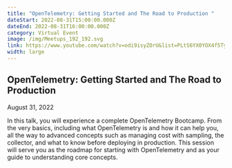 ```yaml
---
title: "OpenTelemetry: Getting Started and The Road to Production "
dateStart: 2022-08-31T15:00:00.000Z
dateEnd: 2022-08-31T16:00:00.000Z
category: Virtual Event
image: /img/Meetups_192_192.svg
link: https://www.youtube.com/watch?v=odi9isyZOrU&list=PLtS6YX0YOX4f5TyRI7jUdjm7D9H4laNlF&index=1
width: large
---
```

## OpenTelemetry: Getting Started and The Road to Production

August 31, 2022

In this talk, you will experience a complete OpenTelemetry Bootcamp. From the very basics, including what OpenTelemetry is and how it can help you, all the way to advanced concepts such as managing cost with sampling, the collector, and what to know before deploying in production. This session will serve you as the roadmap for starting with OpenTelemetry and as your guide to understanding core concepts.